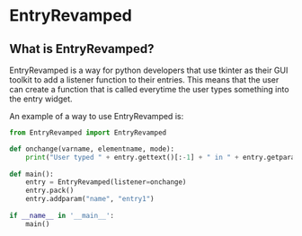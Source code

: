 # EntryRevamped

## What is EntryRevamped?

EntryRevamped is a way for python developers that use tkinter as their GUI toolkit to add a listener function to their entries. This means that the user can create a function that is called everytime the user types something into the entry widget. 

An example of a way to use EntryRevamped is:

```python
from EntryRevamped import EntryRevamped

def onchange(varname, elementname, mode):
	print("User typed " + entry.gettext()[:-1] + " in " + entry.getparam("name"))
	
def main():
	entry = EntryRevamped(listener=onchange)
	entry.pack()
	entry.addparam("name", "entry1")
	
if __name__ in '__main__':
	main()
```


